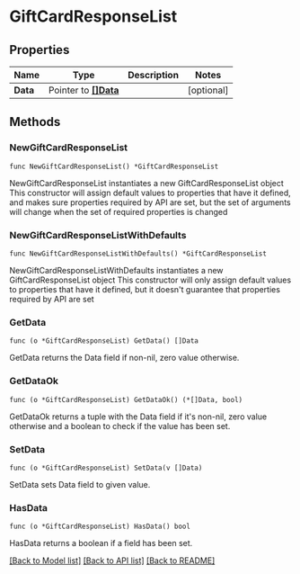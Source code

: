 # GiftCardResponseList

## Properties

Name | Type | Description | Notes
------------ | ------------- | ------------- | -------------
**Data** | Pointer to [**[]Data**](Data.md) |  | [optional] 

## Methods

### NewGiftCardResponseList

`func NewGiftCardResponseList() *GiftCardResponseList`

NewGiftCardResponseList instantiates a new GiftCardResponseList object
This constructor will assign default values to properties that have it defined,
and makes sure properties required by API are set, but the set of arguments
will change when the set of required properties is changed

### NewGiftCardResponseListWithDefaults

`func NewGiftCardResponseListWithDefaults() *GiftCardResponseList`

NewGiftCardResponseListWithDefaults instantiates a new GiftCardResponseList object
This constructor will only assign default values to properties that have it defined,
but it doesn't guarantee that properties required by API are set

### GetData

`func (o *GiftCardResponseList) GetData() []Data`

GetData returns the Data field if non-nil, zero value otherwise.

### GetDataOk

`func (o *GiftCardResponseList) GetDataOk() (*[]Data, bool)`

GetDataOk returns a tuple with the Data field if it's non-nil, zero value otherwise
and a boolean to check if the value has been set.

### SetData

`func (o *GiftCardResponseList) SetData(v []Data)`

SetData sets Data field to given value.

### HasData

`func (o *GiftCardResponseList) HasData() bool`

HasData returns a boolean if a field has been set.


[[Back to Model list]](../README.md#documentation-for-models) [[Back to API list]](../README.md#documentation-for-api-endpoints) [[Back to README]](../README.md)


